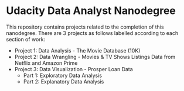 # Udacity Data Analyst Nanodegree

This repository contains projects related to the completion of this nanodegree. There are 3 projects as follows labelled according to each section of work:

* Project 1: Data Analysis - The Movie Database (10K)
* Project 2: Data Wrangling - Movies & TV Shows Listings Data from Netflix and Amazon Prime
* Project 3: Data Visualization - Prosper Loan Data
  *   Part 1: Exploratory Data Analysis
  *   Part 2: Explanatory Data Analysis
